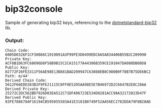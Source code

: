 # bip32console
Sample of generating bip32 keys, referencing to the [dotnetstandard-bip32](https://github.com/format37/dotnetstandard-bip32) lib.
### Output:
```
Chain Code: 6005D0326F1CF30866C1919091A3F99FE3D0499EDC6A5A834406B55B2C209990
Private Key: ACF8B1D63FC68096D8F58B9B15C2CA15177A44306B359CE191047DA080DB08D8
Public Key: 02772F26FE3311F56AE98E13B881BAD209947C63088EB8C980B9F78B7B75DE6BC2
Path: m/44'
Derived Chain Code: 5612F66EDD383B2F9FE21115C8FF0E5205AA98E5E7B46972D2C6647B2E8C28AA
Derived Private Key: 25272C2DC562BD7926D03EA512C71DFA96723E534D8281ACC98A32172023D47F
Derived Public Key: 03FE7886784F16194CB595055503A41E3181B0749F52AA56EC2782DDA79F8B28AD
```